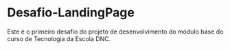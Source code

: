 # Desafio-LandingPage
Este é o primeiro desafio do projeto de desenvolvimento do módulo base do curso de Tecnologia da Escola DNC.
